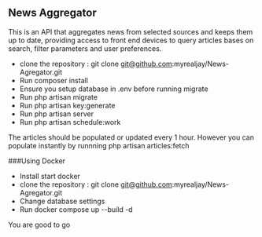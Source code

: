 
## News Aggregator

This is an API that aggregates news from selected sources and keeps them up to date, providing access to front end devices to query articles bases on search, filter parameters and user preferences.

- clone the repository : git clone git@github.com:myrealjay/News-Agregator.git
- Run composer install
- Ensure you setup database in .env before running migrate
- Run php artisan migrate
- Run php artisan key:generate
- Run php artisan server
- Run php artisan schedule:work

The articles should be populated or updated every 1 hour. However you can populate instantly by runnning php artisan articles:fetch

###Using Docker
- Install start docker
- clone the repository : git clone git@github.com:myrealjay/News-Agregator.git
- Change database settings
- Run docker compose up --build -d

You are good to go

